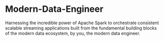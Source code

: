 # Modern-Data-Engineer
Harnessing the incredible power of Apache Spark to orchestrate consistent scalable streaming applications built from the fundamental building blocks of the modern data ecosystem, by you, the modern data engineer.
